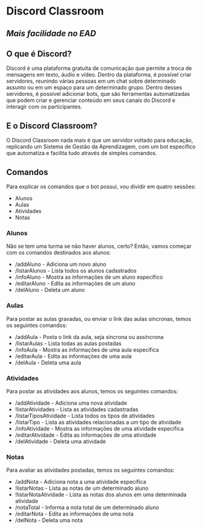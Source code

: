 # Discord Classroom
## _Mais facilidade no EAD_

## O que é Discord?
Discord é uma plataforma gratuita de comunicação que permite a troca de mensagens em texto, áudio e vídeo. Dentro da plataforma, é possível criar servidores, reunindo várias pessoas em um chat sobre determinado assunto ou em um espaço para um determinado grupo. Dentro desses servidores, é possível adicionar bots, que são ferramentas automatizadas que podem criar e gerenciar conteúdo em seus canais do Discord e interagir com os participantes.

## E o Discord Classroom?
O Discord Classroom nada mais é que um servidor voltado para educação, replicando um Sistema de Gestão da Aprendizagem, com um bot específico que automatiza e facilita tudo através de simples comandos.

## Comandos
Para explicar os comandos que o bot possui, vou dividir em quatro sessões:
- Alunos
- Aulas
- Atividades
- Notas

### Alunos
Não se tem uma turma se não haver alunos, certo? Então, vamos começar com os comandos destinados aos alunos:
- /addAluno - Adiciona um novo aluno
- /listarAlunos - Lista todos os alunos cadastrados
- /infoAluno - Mostra as informações de um aluno específico
- /editarAluno - Edita as informações de um aluno
- /delAluno - Deleta um aluno

### Aulas
Para postar as aulas gravadas, ou enviar o link das aulas síncronas, temos os seguintes comandos:
- /addAula - Posta o link da aula, seja síncrona ou assíncrona
- /listarAulas - Lista todas as aulas postadas
- /infoAula - Mostra as informações de uma aula específica
- /editarAula - Edita as informações de uma aula
- /delAula - Deleta uma aula

### Atividades
Para postar as atividades aos alunos, temos os seguintes comandos:
- /addAtividade - Adiciona uma nova atividade
- !listarAtividades - Lista as atividades cadastradas
- /listarTiposAtividade - Lista todos os tipos de atividades
- /listarTipo - Lista as atividades relacionadas a um tipo de atividade
- /infoAtividade - Mostra as informações de uma atividade específica
- /editarAtividade - Edita as informações de uma atividade
- /delAtividade - Deleta uma atividade

### Notas
Para avaliar as atividades postadas, temos os seguintes comandos:
- /addNota - Adiciona nota a uma atividade específica
- !listarNotas - Lista as notas de um determinado aluno
- !listarNotaAtividade - Lista as notas dos alunos em uma determinada atividade
- /notaTotal - Informa a nota total de um determinado aluno
- /editarNota - Edita as informações de uma nota
- /delNota - Deleta uma nota
